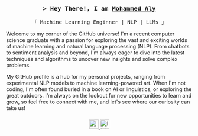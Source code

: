 <h3 align="center">
        <samp>&gt; Hey There!, I am
                <b><a target="_blank" href="https://www.linkedin.com/in/mohammed-aly-1854a020a/">Mohammed Aly</a></b>
        </samp>
</h3>

<p align="center"> 
  <samp>
    「 Machine Learning Enginner | NLP | LLMs 」
  </samp>
</p>

Welcome to my corner of the GitHub universe! I'm a recent computer science graduate with a passion for exploring the vast and exciting worlds of machine learning and natural language processing (NLP). From chatbots to sentiment analysis and beyond, I'm always eager to dive into the latest techniques and algorithms to uncover new insights and solve complex problems.

My GitHub profile is a hub for my personal projects, ranging from experimental NLP models to machine learning-powered art. When I'm not coding, I'm often found buried in a book on AI or linguistics, or exploring the great outdoors. I'm always on the lookout for new opportunities to learn and grow, so feel free to connect with me, and let's see where our curiosity can take us!

###

<!-- <div align="center">
  <img src="https://github-readme-stats.vercel.app/api?username=MohammedAly22&hide_title=false&hide_rank=false&show_icons=true&include_all_commits=true&count_private=true&disable_animations=false&theme=dracula&locale=en&hide_border=false" height="150" alt="stats graph"  />
  <img src="https://github-readme-stats.vercel.app/api/top-langs?username=MohammedAly22&locale=en&hide_title=false&layout=compact&card_width=320&langs_count=5&theme=dracula&hide_border=false" height="150" alt="languages graph"  />
</div> -->

###

<div align="left">
</div>

###

<div align="center">
  <a href="mohammeda.ebrahim22@gmail.com" target="_blank">
    <img src="https://img.shields.io/static/v1?message=Gmail&logo=gmail&label=&color=D14836&logoColor=white&labelColor=&style=for-the-badge" height="25" alt="gmail logo"  />
  </a>
  <a href="https://www.linkedin.com/in/mohammedaly22/" target="_blank">
    <img src="https://img.shields.io/static/v1?message=LinkedIn&logo=linkedin&label=&color=0077B5&logoColor=white&labelColor=&style=for-the-badge" height="25" alt="linkedin logo"  />
  </a>
<!--   <a href="https://www.youtube.com/@mohammedaly22" target="_blank">
    <img src="https://img.shields.io/static/v1?message=Youtube&logo=youtube&label=&color=FF0000&logoColor=white&labelColor=&style=for-the-badge" height="25" alt="youtube logo"  />
  </a> -->
</div>

###
